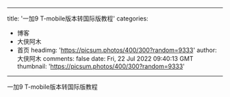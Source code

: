 
---
title: '一加9 T-mobile版本转国际版教程'
categories: 
 - 博客
 - 大侠阿木
 - 首页
headimg: 'https://picsum.photos/400/300?random=9333'
author: 大侠阿木
comments: false
date: Fri, 22 Jul 2022 09:40:13 GMT
thumbnail: 'https://picsum.photos/400/300?random=9333'
---

<div>   
一加9 T-mobile版本转国际版教程  
</div>
            